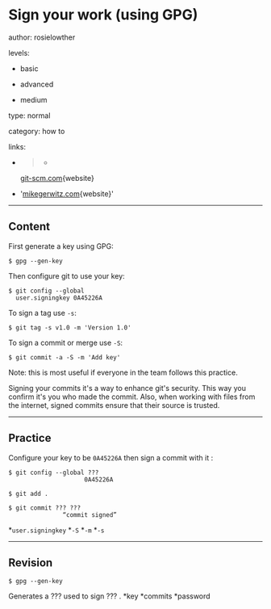 # Sign your work (using GPG)
author: rosielowther

levels:

  - basic

  - advanced

  - medium

type: normal

category: how to

links:

  - >-
    [git-scm.com](http://git-scm.com/book/en/v2/Git-Tools-Signing-Your-Work){website}

  - '[mikegerwitz.com](https://mikegerwitz.com/papers/git-horror-story){website}'

---
## Content

First generate a key using GPG:
```
$ gpg --gen-key
```
Then configure git to use your key:
```
$ git config --global 
  user.signingkey 0A45226A
```
To sign a tag use `-s`:
```
$ git tag -s v1.0 -m 'Version 1.0'
```
To sign a commit or merge use `-S`:
```
$ git commit -a -S -m 'Add key'
```
Note: this is most useful if everyone in the team follows this practice.

Signing your commits it's a way to enhance git's security. This way you confirm it's you who made the commit. Also, when working with files from the internet, signed commits ensure that their source is trusted.

---
## Practice

Configure your key to be `0A45226A` then sign a commit with it :
```
$ git config --global ??? 
                     0A45226A

$ git add .

$ git commit ??? ???
               “commit signed”
```
*`user.signingkey`
*`-S`
*`-m`
*`-s`

---
## Revision

```
$ gpg --gen-key
```
Generates a ??? used to sign ??? .
*key
*commits
*password